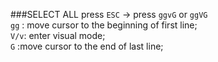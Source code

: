 ###SELECT ALL
press `ESC` -> press `ggvG` or `ggVG`<br>
`gg` : move cursor to the beginning of first line;<br>
`V/v`: enter visual mode;<br>
`G` :move cursor to the end of last line;<br>
